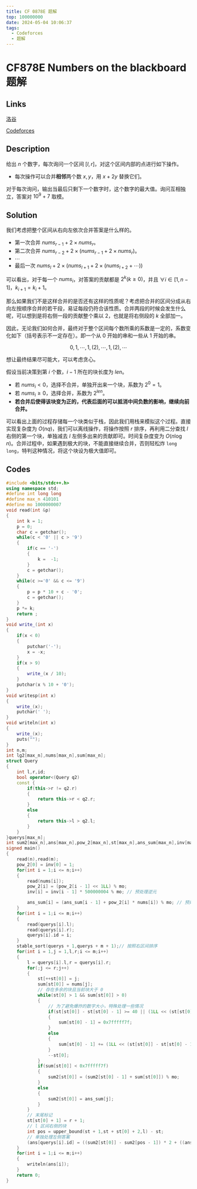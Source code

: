 ```yaml
---
title: CF 0878E 题解
top: 100000000
date: 2024-05-04 10:06:37
tags:
  - Codeforces
  - 题解
---
```

<!---->
<!--more-->

# CF878E Numbers on the blackboard 题解

## Links

[洛谷](https://www.luogu.com.cn/problem/CF878E)

[Codeforces](https://codeforces.com/problemset/problem/878/E)

## Description

给出 $n$ 个数字，每次询问一个区间 $[l,r]$，对这个区间内部的点进行如下操作。 
- 每次操作可以合并**相邻**两个数 $x,y$，用 $x+2y$ 替换它们。

对于每次询问，输出当最后只剩下一个数字时，这个数字的最大值。询问互相独立，答案对 $10^9 + 7$ 取模。

## Solution

我们考虑把整个区间从右向左依次合并答案是什么样的。

- 第一次合并 $nums_{r - 1} + 2 \times nums_{r}$。
- 第二次合并 $nums_{r - 2} + 2 \times \left (nums_{r - 1} + 2 \times nums_{r} \right)$。
- $\cdots$
- 最后一次 $nums_{l} + 2 \times \left (nums_{l + 1} + 2\times ( nums_{l + 2}  + \cdots )\right)$

可以看出，对于每一个 $nums_{i}$，对答案的贡献都是 $2^{k} (k \geq 0)$，并且 $\forall i \in [1,n-1]$，$k_{i + 1} = k_{i} + 1$。

那么如果我们不是这样合并的是否还有这样的性质呢？考虑把合并的区间分成从右向左按顺序合并的若干段，易证每段仍符合该性质。合并两段的时候会发生什么呢，可以想到是将右侧一段的贡献整个乘以 $2$，也就是将右侧段的 $k$ 全部加一。

因此，无论我们如何合并，最终对于整个区间每个数所乘的系数是一定的，系数变化如下（括号表示不一定存在）。即一个从 $0$ 开始的串和一些从 $1$ 开始的串。

$$0,1,\cdots,1,(2),\cdots,1,(2),\cdots$$

想让最终结果尽可能大，可以考虑贪心。

假设当前决策到第 $i$ 个数，$i - 1$ 所在的块长度为 $len$。

- 若 $nums_{i} < 0$，选择不合并，单独开出来一个块，系数为 $2^{0} = 1$。
- 若 $nums_{i} \ge 0$，选择合并，系数为 $2^{len}$。
- **若合并后使得该块变为正的，代表后面的可以抵消中间负数的影响，继续向前合并。**

可以看出上面的过程存储每一个块类似于栈，因此我们用栈来模拟这个过程。直接实现复杂度为 $O(nq)$，我们可以离线操作，将操作按照 $r$ 排序，再利用二分查找 $l$ 右侧的第一个块，单独减去 $l$ 左侧多出来的贡献即可。时间复杂度变为 $O(n \log n)$。合并过程中，如果遇到极大的块，不能直接继续合并，否则轻松炸 `long long`，特判这种情况，将这个块设为极大值即可。


## Codes

```cpp
#include <bits/stdc++.h>
using namespace std;
#define int long long 
#define max_n 410101
#define mo 1000000007
void read(int &p)
{
    int k = 1;
    p = 0;
    char c = getchar();
    while(c < '0' || c > '9')
    {
        if(c == '-')
        {
            k =  -1;
        }
        c = getchar();
    }
    while(c >='0' && c <= '9')
    {
        p = p * 10 + c - '0';
        c = getchar();
    }
    p *= k;
    return ;
}
void write_(int x)
{
    if(x < 0)
    {
        putchar('-');
        x = -x;
    }
    if(x > 9)
    {
        write_(x / 10);
    }
    putchar(x % 10 + '0');
}
void writesp(int x)
{
    write_(x);
    putchar(' ');
}
void writeln(int x)
{
    write_(x);
    puts("");
}
int n,m;
int lg2[max_n],nums[max_n],sum[max_n];
struct Query
{
    int l,r,id;
    bool operator<(Query q2)
    const {
        if(this->r != q2.r)
        {
            return this->r < q2.r;
        }
        else
        {
            return this->l > q2.l;
        }
    }
}querys[max_n];
int sum2[max_n],ans[max_n],pow_2[max_n],st[max_n],ans_sum[max_n],inv[max_n];
signed main()
{
    read(n),read(m);
    pow_2[0] = inv[0] = 1;
    for(int i = 1;i <= n;i++)
    {
        read(nums[i]);
        pow_2[i] = (pow_2[i - 1] << 1LL) % mo;
        inv[i] = inv[i - 1] * 500000004 % mo; // 预处理逆元

        ans_sum[i] = (ans_sum[i - 1] + pow_2[i] * nums[i]) % mo; // 预处理不分块贡献
    }
    for(int i = 1;i <= m;i++)
    {
        read(querys[i].l);       
        read(querys[i].r);
        querys[i].id = i;
    }
    stable_sort(querys + 1,querys + m + 1);// 按照右区间排序
    for(int i = 1,j = 1,l,r;i <= m;i++)
    {
        l = querys[i].l,r = querys[i].r;
        for(;j <= r;j++)
        {    
            st[++st[0]] = j;
            sum[st[0]] = nums[j];
            // 存在多余的块且当前块大于 0
            while(st[0] > 1 && sum[st[0]] > 0)
            {
                // 为了避免爆炸的数字大小，特殊处理一些情况
                if(st[st[0]] - st[st[0] - 1] >= 40 || (1LL << (st[st[0]] - st[st[0] - 1])) > (0x7fffff7f - sum[st[0] - 1])/ sum[st[0]])
                {
                    sum[st[0] - 1] = 0x7fffff7f;
                }
                else
                {
                    sum[st[0] - 1] += (1LL << (st[st[0]] - st[st[0] - 1])) * sum[st[0]];
                }
                --st[0];
            }
            if(sum[st[0]] < 0x7fffff7f)
            {
                sum2[st[0]] = (sum2[st[0] - 1] + sum[st[0]]) % mo;
            }
            else
            {
                sum2[st[0]] = ans_sum[j];
            }
        }
        // 末尾标记
        st[st[0] + 1] = r + 1;
        // l 区间右侧的块
        int pos = upper_bound(st + 1,st + st[0] + 2,l) - st;
        // 单独处理左侧答案
        (ans[querys[i].id] = ((sum2[st[0]] - sum2[pos - 1]) * 2 + ((ans_sum[st[pos] - 1] - ans_sum[l - 1]) * inv[l]) % mo ) % mo+ mo) %= mo;
    }
    for(int i = 1;i <= m;i++)
    {
        writeln(ans[i]);
    }
    return 0;
}
```
